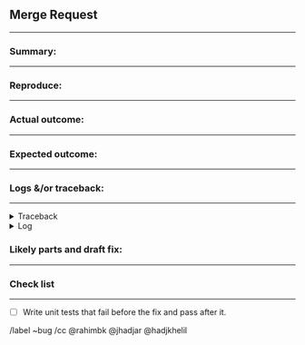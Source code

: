 <!--These are comments and will not be rendered. Please click Preview to check.-->

## Merge Request
------------

### Summary:
------------

<!--Briefly summarize the problem. What, where, when, who, why, and how.-->


### Reproduce:
--------------

<!-- What are the clear steps to reproduce the bug? For example:

- As a logged in user, visit <route>
- Click on button <y>
- Select icon <z>
-->

### Actual outcome:
-------------------

<!--What was the outcome of these actions and steps?-->


### Expected outcome:
---------------------

<!--What did you expect the outcome to be, if different?-->


### Logs &/or traceback:
--------------------------

<details>
<summary>Traceback</summary>
<pre>

Nasty exception

</pre>
</details>



<details>
<summary>Log</summary>
<pre>

2018-01-17 11:09:33,258 INFO sqlalchemy.engine.base.Engine SELECT users_have_groups.id AS users_have_groups_id, 

</pre>
</details>




### Likely parts and draft fix:
----------------------------------

<!--

Where do you think we can act in the code to fix the bug

File: `foo/example.py`

```python
import this
```

Change to:

```python
import antigravity
```

-->

### Check list
----------------------------------
<!--

Reminders to important things to check before closing the issue

-->
- [ ] Write unit tests that fail before the fix and pass after it.



/label ~bug
/cc @rahimbk @jhadjar @hadjkhelil
